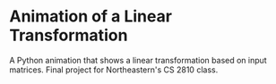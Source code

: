 # Animation of a Linear Transformation
A Python animation that shows a linear transformation based on input matrices. Final project for Northeastern's CS 2810 class. 
